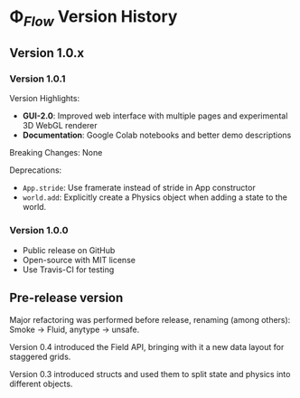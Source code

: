 # Φ<sub>*Flow*</sub> Version History

## Version 1.0.x

### Version 1.0.1

Version Highlights:
- **GUI-2.0**: Improved web interface with multiple pages and experimental 3D WebGL renderer
- **Documentation**: Google Colab notebooks and better demo descriptions

Breaking Changes: None

Deprecations:
- `App.stride`: Use framerate instead of stride in App constructor
- `world.add`: Explicitly create a Physics object when adding a state to the world.

### Version 1.0.0

- Public release on GitHub
- Open-source with MIT license
- Use Travis-CI for testing


## Pre-release version

Major refactoring was performed before release, renaming (among others): Smoke &rarr; Fluid, anytype &rarr; unsafe.

Version 0.4 introduced the Field API, bringing with it a new data layout for staggered grids.

Version 0.3 introduced structs and used them to split state and physics into different objects.
